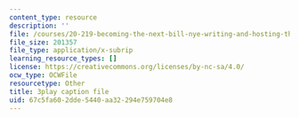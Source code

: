 ```yaml
---
content_type: resource
description: ''
file: /courses/20-219-becoming-the-next-bill-nye-writing-and-hosting-the-educational-show-january-iap-2015/67c5fa602dde5440aa32294e759704e8_XDBr39cwmbg.vtt
file_size: 201357
file_type: application/x-subrip
learning_resource_types: []
license: https://creativecommons.org/licenses/by-nc-sa/4.0/
ocw_type: OCWFile
resourcetype: Other
title: 3play caption file
uid: 67c5fa60-2dde-5440-aa32-294e759704e8
---
```

